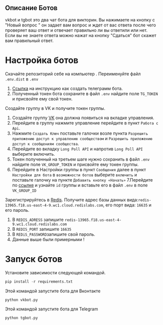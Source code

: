 ## Описание Ботов
vkbot и tgbot это два чат бота для викторин.
Вы нажимаете на кнопку с "Новый вопрос " он задает вам вопрос и ждет от вас ответа после чего проверяет ваш ответ и отвечает правильно ли вы ответили или нет.
Если вы не знаете ответа можно нажат на кнопку "Сдаться" бот скажет вам правильный ответ.
# Настройка  ботов
Cкачайте репозиторий себе на компьютер . Переименуйте файл `.env.dist` в `.env`

1.  [Ссылка](https://lifehacker.ru/kak-sozdat-bota-v-telegram/) на инструкцию как создать телеграмм бота.
2.  Полученный токен бота сохраните в файл `.env` найдите поле `TG_TOKEN` и присвойте ему свой токен.

Создайте группу в VK и получите токен группы.

1.  Создайте группу [VK](https://vk.com/) она должна появиться на вкладке управления.
2.  Перейдите в группу нажмите управление перейдите в пункт `Работа с Api`.
3.  Нажмите `Создать Ключ` поставьте галочки возле пункта `Разрешить приложению доступ к управлению сообществом` и `Разрешить приложению доступ к сообщениям сообщества`.
4.  Перейдите во вкладку `Long Poll API` и напротив `Long Poll API` выберите включить.
5.  Токен полученный на третьем шаге нужно сохранить в файл `.env` найдите поле `VK_GROUP_TOKEN` и присвойте ему токен группы.
6. Перейдите в Настройки группы в пункт `Сообщения` далее в пункт `Настройки для бота` в `возможности ботов` выберите `включить` и поставьте галочку на пункте `Добавить кнопку «Начать»`
7.Перейдите по [ссылке](https://regvk.com/id/) и узнайте `id` группы и вставьте его в файл `.env` в поле `VK_GROUP_ID`

Зарегистрируйтесь в [Redis](https://redislabs.com/).
Получите  адрес базы данных вида:`redis-13965.f18.us-east-4-9.wc1.cloud.redislabs.com`, его порт вида: `16635` и его пароль.
 1. В `REDIS_ADRESS` запишите `redis-13965.f18.us-east-4-9.wc1.cloud.redislabs.com`
 2. В `REDIS_PORT` запишите `16635`
 3. В `REDiS_PASSWORD`запишите свой пароль.
 4. Данные выше были примерными !
# Запуск ботов

Установите зависимости следующей командой.
```python
pip install -r requirements.txt
```
Этой командой запустите бота для Вконтакте
```python
python vkbot.py
```
Этой командой запустите бота для Telegram
```python
python tgbot.py
```
